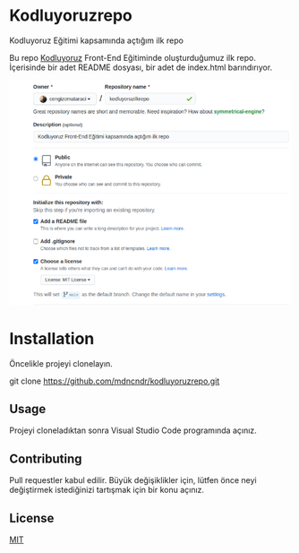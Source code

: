 # Kodluyoruzrepo
Kodluyoruz Eğitimi kapsamında açtığım ilk repo

Bu repo [Kodluyoruz](https://www.kodluyoruz.org) Front-End Eğitiminde oluşturduğumuz ilk repo. İçerisinde bir adet README dosyası, bir adet de index.html barındırıyor.

![Ödev](https://raw.githubusercontent.com/Kodluyoruz/taskforce/main/git/odev1/figures/github.png)


# Installation
Öncelikle projeyi clonelayın. 

git clone https://github.com/mdncndr/kodluyoruzrepo.git

## Usage
Projeyi cloneladıktan sonra Visual Studio Code programında açınız.


## Contributing
Pull requestler kabul edilir. Büyük değişiklikler için, lütfen önce neyi değiştirmek istediğinizi tartışmak için bir konu açınız.

## License
[MIT](https://choosealicense.com/licenses/mit)



